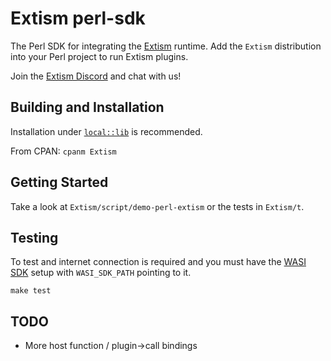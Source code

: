 # Extism perl-sdk

The Perl SDK for integrating the [Extism](https://extism.org) runtime. Add the `Extism` distribution into your Perl project to run Extism plugins.

Join the [Extism Discord](https://extism.org/discord) and chat with us!

## Building and Installation

Installation under [`local::lib`](https://metacpan.org/pod/local::lib#The-bootstrapping-technique) is recommended. 

From CPAN: `cpanm Extism`

## Getting Started

Take a look at `Extism/script/demo-perl-extism` or the tests in `Extism/t`.

## Testing

To test and internet connection is required and you must have the [WASI SDK](https://github.com/WebAssembly/wasi-sdk?tab=readme-ov-file#quick-start) setup with `WASI_SDK_PATH` pointing to it.

`make test`

## TODO
* More host function / plugin->call bindings

